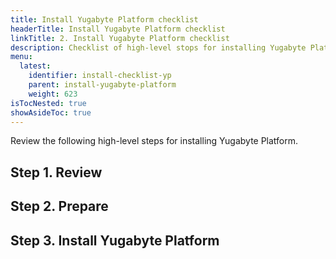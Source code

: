 ```yaml
---
title: Install Yugabyte Platform checklist
headerTitle: Install Yugabyte Platform checklist
linkTitle: 2. Install Yugabyte Platform checklist
description: Checklist of high-level stops for installing Yugabyte Platform.
menu:
  latest:
    identifier: install-checklist-yp
    parent: install-yugabyte-platform
    weight: 623
isTocNested: true
showAsideToc: true
---
```


Review the following high-level steps for installing Yugabyte Platform.

## Step 1. Review

## Step 2. Prepare

## Step 3. Install Yugabyte Platform